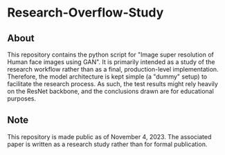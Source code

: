 # Research-Overflow-Study



## About
This repository contains the python script for "Image super resolution of Human face images using GAN". It is primarily intended as a study of the research workflow rather than as a final, production-level implementation. Therefore, the model architecture is kept simple (a "dummy" setup) to facilitate the research process. As such, the test results might rely heavily on the ResNet backbone, and the conclusions drawn are for educational purposes.

## Note
This repository is made public as of November 4, 2023. The associated paper is written as a research study rather than for formal publication.
